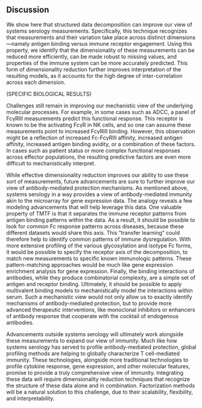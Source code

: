 ## Discussion

We show here that structured data decomposition can improve our view of systems serology measurements. Specifically, this technique recognizes that measurements and their variation take place across distinct dimensions—namely antigen binding versus immune receptor engagement. Using this property, we identify that the dimensionality of these measurements can be reduced more efficiently, can be made robust to missing values, and properties of the immune system can be more accurately predicted. This form of dimensionality reduction further improves interpretation of the resulting models, as it accounts for the high degree of inter-correlation across each dimension.

(SPECIFIC BIOLOGICAL RESULTS)

Challenges still remain in improving our mechanistic view of the underlying molecular processes. For example, in some cases such as ADCC, a panel of FcγRIII measurements predict this functional response. This receptor is known to be the activating FcγR in NK cells, and so one can assume these measurements point to increased FcγRIII binding. However, this observation might be a reflection of increased Fc-FcγRIII affinity, increased antigen affinity, increased antigen binding avidity, or a combination of these factors. In cases such as patient status or more complex functional responses across effector populations, the resulting predictive factors are even more difficult to mechanistically interpret.



While effective dimensionality reduction improves our ability to use these sort of measurements, future advancements are sure to further improve our view of antibody-mediated protection mechanisms. As mentioned above, systems serology in a way provides a view of antibody-mediated immunity akin to the microarray for gene expression data. The analogy reveals a few modeling advancements that will help leverage this data. One valuable property of TMTF is that it separates the immune receptor patterns from antigen binding patterns within the data. As a result, it should be possible to look for common Fc response patterns across diseases, because these different datasets would share this axis. This “transfer learning” could therefore help to identify common patterns of immune dysregulation. With more extensive profiling of the various glycosylation and isotype Fc forms, it would be possible to specify the receptor axis of the decomposition, to match new measurements to specific known immunologic patterns. These pattern-matching approaches would be much like gene expression enrichment analysis for gene expression. Finally, the binding interactions of antibodies, while they produce combinatorial complexity, are a simple set of antigen and receptor binding. Ultimately, it should be possible to apply multivalent binding models to mechanistically model the interactions within serum. Such a mechanistic view would not only allow us to exactly identify mechanisms of antibody-mediated protection, but to provide more advanced therapeutic interventions, like monoclonal inhibitors or enhancers of antibody response that cooperate with the cocktail of endogenous antibodies. 

Advancements outside systems serology will ultimately work alongside these measurements to expand our view of immunity. Much like how systems serology has served to profile antibody-mediated protection, global profiling methods are helping to globally characterize T cell-mediated immunity. These technologies, alongside more traditional technologies to profile cytokine response, gene expression, and other molecular features, promise to provide a truly comprehensive view of immunity. Integrating these data will require dimensionality reduction techniques that recognize the structure of these data alone and in combination. Factorization methods will be a natural solution to this challenge, due to their scalability, flexibility, and interpretability.
